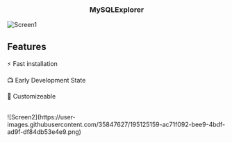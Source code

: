 <h3 align='center'> MySQLExplorer</h3>

![Screen1](https://user-images.githubusercontent.com/35847627/195125218-c6a5184f-88b3-4340-a73a-a527e05e3f49.png)

## Features

⚡ Fast installation

📺 Early Development State

🌿 Customizeable

<br>
![Screen2](https://user-images.githubusercontent.com/35847627/195125159-ac71f092-bee9-4bdf-ad9f-df84db53e4e9.png)
